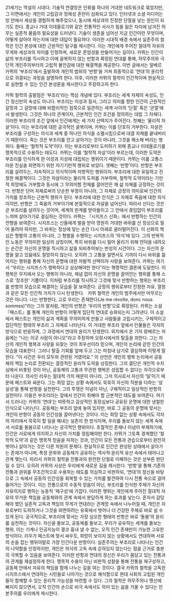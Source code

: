21세기는 역설의 시대다. 기술적 연결망은 인류를 하나의 거대한 네트워크로 묶었지만, 그 이면에서는 개인의 고립감과 정체성 혼란이 심화되고 있다. 
인터넷과 소셜 미디어는 방 안에서 세상을 경험하게 해주었으나, 동시에 세상과의 진정한 단절을 낳는 원인이 되기도 한다. 종교나 거대 이데올로기와 같은 전통적인 서사가 힘을 잃은 자리에 남겨진 허무는 실존적 물음의 필요성을 드러낸다. 기술이 생존을 넘어선 지금 인간이란 무엇이며, 어떻게 살아야 하는지에 대한 대답이 필요하다. 이러한 시대적 배경 속에서 실존주의 철학은 인간 본성에 대한 근원적인 탐구를 제시한다. 이는 개인에게 주어진 절대적 자유의 무게와 세상과의 차이를 인정하며, 새로운 존엄성을 만들어가는 길이다. 카뮈는 인간이 삶의 부조리를 직시하고 이에 굴복하지 않는 반항과 확장된 연대를 통해, 허무주의와 극단적 개인주의부터의 고립적 불안감에 대한 해결책을 제공한다. 이번 글에서는 알베르 카뮈의 ‘부조리’에서 출발하여 개인적 범위의 ‘반항’을 거쳐 최종적으로 ‘연대’의 윤리학으로 귀결되는 과정을 설명하려 한다. 이후, 이러한 카뮈의 철학이 인간적이며 현실적으로 실현할 수 있는 인간 본성론을 제시한다고 주장하고자 한다. 

 카뮈 철학의 출발점은 ‘부조리’라는 핵심 개념에 있다. 부조리는 세계 자체의 속성도, 인간 정신만의 속성도 아니다.
부조리는 이성과 질서, 그리고 의미를 향한 인간의 근원적인 갈망과 그 갈망에 대해 비합리적인 침묵으로 일관하는 세계 사이의 ‘단절’ 혹은 ‘균열’에서 발생한다. 
그것은 하나의 관계이자, 근본적인 인간 조건을 정의하는 대립 그 자체다. 이러한 부조리의 조건 앞에서 인간에게는 세 가지 선택지가 주어진다. 첫째는 ‘물리적 자살’이다. 
이는 부조리에 대한 궁극적인 굴복이며, 카뮈는 이를 단호히 거부한다. 자살은 부조리를 구성하는 의식과 세계 중 하나인 의식을 소멸시킴으로써 대결 자체를 끝내버리기 때문이다. 
죽는 것은 부조리를 안고 살아가는 것이 아니라, 그것을 해소해 버리는 행위다. 둘째는 ‘철학적 도약’이다. 이는 부조리로부터 도피하기 위해 종교나 이데올로기를 맹목적으로 수용하는 태도다.
카뮈는 이를 ‘철학적 자살’이라 부르는데, 이러한 도약은 부조리를 인식하게 한 이성과 지성에 대립되는 행위이기 때문이다. 카뮈는 이를 고통스러운 진실을 외면하기 위한 자기기만적 행위로 보았다. 
셋째는 ‘반항’이다. 반항은 부조리를 살려두는, 지속적이고 의식적이며 저항적인 행위이자. 부조리에 대한 유일하고 진정한 해결책이다.
그것은 자살이라는 물리적 도피를 거부하며, 철학적 도약이라는 기만적 희망에도 거부함과 동시에 그 무의미함 전체를 끌어안은 채 삶 자체를 긍정하는 것이다. 
반항은 단어 자체로써의 단순한 부정이 아니라, 그 자체로 긍정의 의미로써 인간의 가치를 창조하는 근본적 행위가 된다. 부조리에 대한 인식은 그 자체로 죽음에 대한 의식이지만, 반항은 그 죽음의 거부이기에 본질적으로 자살을 넘어선다.
따라서 산다는 것은 곧 부조리를 살려두는 것이며, 세계의 한계를 받아들이고 그 안에서 끊임없이 부조리를 느끼며 살아가기로 결심하는 것이다. 카뮈는 『시지프스 신화』에서 반항하는 인간의 전형을 보여준다. 
시지프스는 신들에게 벌을 받아 영원히 거대한 바위를 산 정상으로 밀어 올려야 하지만, 그 바위는 정상에 닿는 순간 다시 아래로 굴러떨어진다. 이 신화의 핵심은 형벌의 고통이 아니라, 그 형벌을 수행하는 시지프스의 ‘의식’에 있다. 
그의 반복적인 노동은 무의미한 일상의 상징이며, 특히 바위를 다시 밀어 올리기 위해 언덕을 내려오는 순간은 자신의 운명을 직시하고 삶을 되비추어보는 반성의 시간이다. 그는 자신의 운명을 알고 있음에도 절망하지 않는다. 
오히려 그 고통을 알면서도 기꺼이 다시 바위를 짊어지는 행위를 통해 자신의 운명에 대한 자발적 선택이자 사랑을 보여준다. 카뮈는 여기서 “우리는 시지프스가 행복하다고 상상해야만 한다”라는 혁명적인 결론에 도달한다. 
이 행복은 무지에서 오는 행복이 아니라, 체념 없이 자신의 운명을 끌어안는 행위를 통해 스스로 ‘창조한’ 기쁨이다. 
이처럼 부조리를 직시하고 그것에 맞서 반항하는 행위는 부조리를 반항의 모습으로 해결하는 모습을 잘 보여준다. 긍정의 행위로부터 진정한 자유, 열정과 같은 모든 인간적 가치가 다시 탄생한다.   
 카뮈 철학은 개인의 범주에서만 머무르는 것은 아니다. 나는 반항한다, 고로 우리는 존재한다(Je me révolte, donc nous sommes)”라는 그의 말처럼, 개인의 반항은 ‘우리의 반항’으로 확장된다. 
카뮈는 소설 『페스트』를 통해 개인의 반항이 어떻게 집단적 연대로 승화되는지 그려낸다. 이 소설에서 페스트는 개인의 삶과 계획을 무의미하게 만들고 사람들을 고립시키는, 구체적이고 집단적인 형태의 부조리 그 자체로 나타난다. 
이 거대한 부조리 앞에서 인물들은 각자의 방식으로 반응하며, 그 과정에서 연대의 윤리가 탄생한다. 외지에서 온 기자 랑베르는 처음에는 “나는 이곳 사람이 아니오”라고 주장하며 오랑시에서의 탈출을 꾀한다. 
그는 자신의 개인적 행복과 사랑을 되찾는 것이 최우선이라 믿으며, 개인의 논리에 갇힌 인간의 모습을 대표한다. 그러나 탈출 기회를 앞에 두고 그는 마침내 남기로 결심하며 이렇게 말한다. 
“이 사건은 우리 모두와 관련된 거였어요.” 이 선언은 개인의 행복 논리에서 공동체의 책임 논리로 전환되는 결정적인 윤리적 도약을 상징한다. 그의 결단은 개인적 수치심에서 비롯된 것이 아닌, 공동체의 고통과 무관한 행복은 성립할 수 없다는 자각으로부터 나온다.
의사인 리우는 절대적 가치 때문이 아니라, 그저 의사로서 자신의 ‘일’이기 때문에 페스트와 싸운다. 그는 희망 없는 상황 속에서도 묵묵히 자신의 직분을 다하는 ‘성실성’을 통해 반항을 실천한다.
그의 투쟁은 이념이 아닌, 구체적이고 일상적인 반항의 실천이다. 이들은 부조리라는 앞에서 인간이 취해야 할 근본적인 태도를 보여준다. 여기서 드러나는 카뮈의 ‘연대’는 따뜻하고 감상적인 동정심보다 공유된 운명에 대한 냉철한 인식으로 나타난다.
공동체는 부조리 앞에 놓여 있지만, 바로 그 공동의 운명에 맞서는 개인의 반항이 공동의 인간성을 끌어낸다는 것이다. 이는 희망 없는 상황 속에서도 각자의 자리에서 묵묵히 할 일을 해내는 실존의 한 방식이며, 우리를 돌보지 않는 세계 속에서 서로를 돌봄으로 나타나는 궁극적인 행위이다.
초월적인 존재나 이념이 부재하기에, 인간은 서로에게 의지하고 자신의 가치를 정립해야만 한다. 
카뮈가 그토록 경계했던 ‘철학적 도약’과 같은 맹목적 믿음을 피하는 것과, 인간이 모든 전통과 관습으로부터 완전히 벗어나 살아가는 것은 다른 차원의 문제다.
 현실적으로 인간은 완성된 상태에서 살아가는 존재가 아니며, 특정 문화와 공동체가 공유하는 역사적·윤리적 유산 속에서 태어나고 관계 맺는다. 따라서 카뮈의 철학을 전통과의 완전한 단절로 이해하는 것은 섣부른 판단일 수 있다. 오히려 카뮈의 사상은 우리에게 새로운 길을 제시한다. ‘반항’을 통해 기존의 전통과 권위를 무조건적으로 수용하는 태도를 의심하고 비판하되, ‘연대’의 정신을 바탕으로 그 속에서 공동의 인간성을 회복할 수 있는 가치를 발견하여 다시 전통 속으로 걸어 들어가는 것이다. 이는 전통으로의 수동적 믿음이 아닌, 부조리를 인식한 주체가 자신의 자유의지로 행하는 능동적 ‘재구성’에 가깝다. 이러한 행위는 개인에게 주어진 절대적 자유의 무거운 책임을 공동체와의 관계 속에서 분담하게 하는 효과를 낳는다. 혼자서 감당해야 했던 실존적 고독과 책임의 무게가 연대라는 관계망 속에서 나누어질 때, 개인은 자유로부터 도피하거나 그것을 외면하려는 유혹에서 벗어나 더 건강한 주체로 바로 설 수 있게 된다.
 궁극적으로, 부조리에 맞서는 가장 심오한 형태의 반항은 바로 ‘돌봄’의 윤리를 실천하는 것이다.
자신을 돌보고, 공동체를 돌보고, 우리가 공유하는 세계를 돌보는 행위. 이는 기계나 인공지능이 결코 흉내 낼 수 없는, 오직 인간 존재만이 가능한 고유한 방식이다. 리우가 페스트에 맞서 싸우듯, 희망이 보이지 않는 상황에서도 연대하며 서로의 손을 잡는 행위야말로 가장 인간다운 반항이다. 실존주의는 부조리로 나타나는 인간의 나약함을 인정하지만, 개인은 의식의 고독 속에 갇혀있지 않는다는 점을 근거로 충분히 극복할 수 있음을 보여준다. 이러한 반항과 연대의 정신은 우리가 몸담고 있는 전통과의 관계를 재설정하게 한다. 맹목적 수용이 아닌 비판적 성찰을 통해 전통을 재구성하고, 공동체 안에서 자유의 책임을 함께 나누는 길을 여는 것이다. 결국 카뮈의 철학을 고독한 시지프스에서 연대하는 시민들로 나아가는 것으로 해석함으로 현대 사회의 고립된 개인들이 함께할 수 있는 윤리적 가능성을 마련할 수 있다. 그의 철학은 허무주의나 맹신에 빠지지 않으면서, 오직 인간의 손으로 비극 속에서도 의미 있는 삶을 가꿀 수 있다는 인본주의를 우리에게 제시한다.
